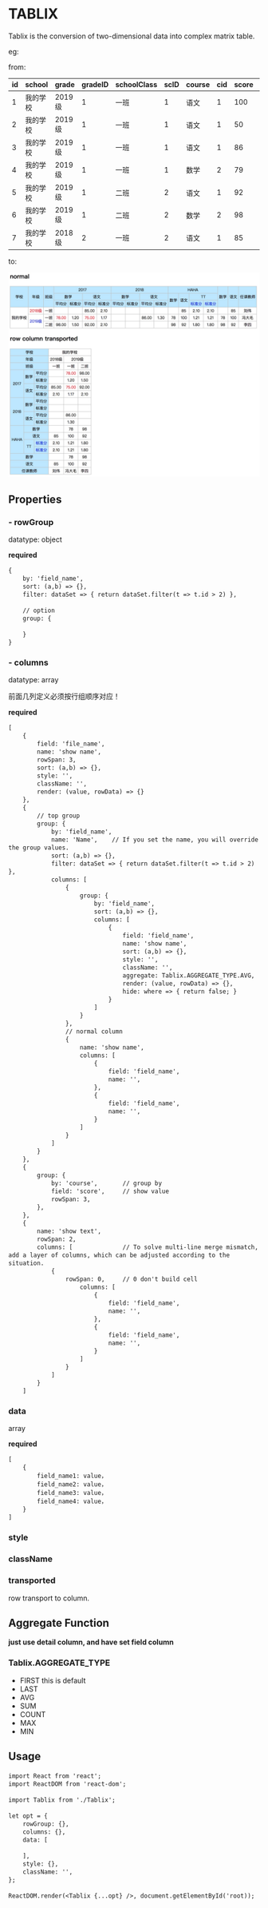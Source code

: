 
# TABLIX

Tablix is the conversion of two-dimensional data into complex matrix table.

eg:

from:

id|school|grade|gradeID|schoolClass|scID|course|cid|score|std|teacher|gradeYear|gid
---|---|---|---|---|---|---|---|---|---|---|---|---
1|我的学校|2019级|1|一班|1|语文|1|100|1.1657564|张洋|2017|1
2|我的学校|2019级|1|一班|1|语文|1|50|1.1657564|张洋|2017|1
3|我的学校|2019级|1|一班|1|语文|1|86|1.3|张张|2018|2
4|我的学校|2019级|1|一班|1|数学|2|79|1.2|冯大毛|2017|1
5|我的学校|2019级|1|二班|2|语文|1|92|2.1|张洋|2017|1
6|我的学校|2019级|1|二班|2|数学|2|98|1.5|李四|2017|1
7|我的学校|2018级|2|一班|2|语文|1|85|2.1|刘伟|2017|1


to:

<img src='sample/sample.jpg' />

## Properties

### - rowGroup

datatype: object

**required**

```
{
    by: 'field_name',
    sort: (a,b) => {},
    filter: dataSet => { return dataSet.filter(t => t.id > 2) },

    // option
    group: {
        
    }
}
```

### - columns

datatype: array

前面几列定义必须按行组顺序对应！

**required**

```
[
    {
        field: 'file_name',
        name: 'show name',
        rowSpan: 3, 
        sort: (a,b) => {},
        style: '',
        className: '',
        render: (value, rowData) => {}
    },
    {
        // top group
        group: {
            by: 'field_name',
            name: 'Name',    // If you set the name, you will override the group values.
            sort: (a,b) => {},
            filter: dataSet => { return dataSet.filter(t => t.id > 2) },
            columns: [
                {
                    group: { 
                        by: 'field_name',
                        sort: (a,b) => {},
                        columns: [
                            {
                                field: 'field_name',
                                name: 'show name',
                                sort: (a,b) => {},
                                style: '',
                                className: '',
                                aggregate: Tablix.AGGREGATE_TYPE.AVG,
                                render: (value, rowData) => {},
                                hide: where => { return false; }
                            }
                        ]
                    }
                },
                // normal column
                {
                    name: 'show name',
                    columns: [
                        {
                            field: 'field_name',
                            name: '',
                        },
                        {
                            field: 'field_name',
                            name: '',
                        }
                    ]
                }
            ]
        }
    },
    {
        group: {
            by: 'course',       // group by
            field: 'score',     // show value
            rowSpan: 3,
        },
    },
    {
        name: 'show text',
        rowSpan: 2, 
        columns: [              // To solve multi-line merge mismatch, add a layer of columns, which can be adjusted according to the situation.
            {
                rowSpan: 0,     // 0 don't build cell
                    columns: [
                        {
                            field: 'field_name',
                            name: '',
                        },
                        {
                            field: 'field_name',
                            name: '',
                        }
                    ]
                }
            ]
        }
    ]
```

### data

array

**required**

```
[
    {
        field_name1: value，
        field_name2: value，
        field_name3: value，
        field_name4: value，
    }
]
```

### style


### className

### transported

row transport to column.


## Aggregate Function

**just use detail column, and have set field column**

### Tablix.AGGREGATE_TYPE

- FIRST this is default
- LAST
- AVG 
- SUM
- COUNT
- MAX
- MIN

## Usage

```
import React from 'react';
import ReactDOM from 'react-dom';

import Tablix from './Tablix';

let opt = {
    rowGroup: {},
    columns: {},
    data: [

    ],
    style: {},
    className: '',
};

ReactDOM.render(<Tablix {...opt} />, document.getElementById('root));


```

